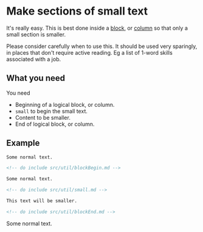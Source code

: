 <!-- Copyright (C) 2023  Kevin Sandom -->
# Make sections of small text

It's really easy. This is best done inside a [block](https://github.com/ksandom/cvMangle/blob/main/doc/howTo/nonBreakingBlocks.md), or [column](https://github.com/ksandom/cvMangle/blob/main/doc/howTo/columns.md) so that only a small section is smaller.

Please consider carefully when to use this. It should be used very sparingly, in places that don't require active reading. Eg a list of 1-word skills associated with a job.

## What you need

You need

* Beginning of a logical block, or column.
* `small` to begin the small text.
* Content to be smaller.
* End of logical block, or column.

## Example

```markdown
Some normal text.

<!-- do include src/util/blockBegin.md -->

Some normal text.

<!-- do include src/util/small.md -->

This text will be smaller.

<!-- do include src/util/blockEnd.md -->
```

Some normal text.

